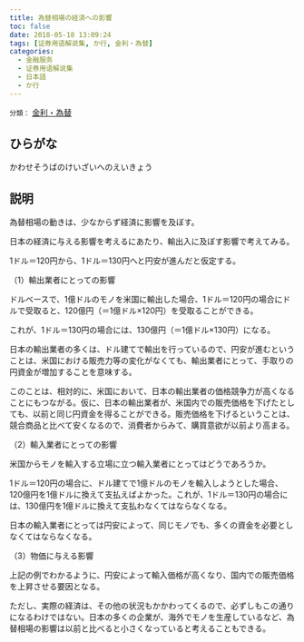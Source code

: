 ```yaml
---
title: 為替相場の経済への影響
toc: false
date: 2018-05-18 13:09:24
tags: [证券用语解说集, か行, 金利・為替]
categories:
  - 金融服务
  - 证券用语解说集
  - 日本語
  - か行
---
```


`分類：` [金利・為替](/tags/金利・為替/)

## ひらがな

かわせそうばのけいざいへのえいきょう

## 説明

為替相場の動きは、少なからず経済に影響を及ぼす。

日本の経済に与える影響を考えるにあたり、輸出入に及ぼす影響で考えてみる。

1ドル＝120円から、1ドル＝130円へと円安が進んだと仮定する。

（1）輸出業者にとっての影響

ドルベースで、1億ドルのモノを米国に輸出した場合、1ドル＝120円の場合にドルで受取ると、120億円（＝1億ドル×120円）を受取ることができる。

これが、1ドル＝130円の場合には、130億円（＝1億ドル×130円）になる。

日本の輸出業者の多くは、ドル建てで輸出を行っているので、円安が進むということは、米国における販売力等の変化がなくても、輸出業者にとって、手取りの円資金が増加することを意味する。

このことは、相対的に、米国において、日本の輸出業者の価格競争力が高くなることにもつながる。仮に、日本の輸出業者が、米国内での販売価格を下げたとしても、以前と同じ円資金を得ることができる。販売価格を下げるということは、競合商品と比べて安くなるので、消費者からみて、購買意欲が以前より高まる。

（2）輸入業者にとっての影響

米国からモノを輸入する立場に立つ輸入業者にとってはどうであろうか。

1ドル＝120円の場合に、ドル建てで1億ドルのモノを輸入しようとした場合、120億円を1億ドルに換えて支払えばよかった。これが、1ドル＝130円の場合には、130億円を1億ドルに換えて支払わなくてはならなくなる。

日本の輸入業者にとっては円安によって、同じモノでも、多くの資金を必要としなくてはならなくなる。

（3）物価に与える影響

上記の例でわかるように、円安によって輸入価格が高くなり、国内での販売価格を上昇させる要因となる。

ただし、実際の経済は、その他の状況もかかわってくるので、必ずしもこの通りになるわけではない。日本の多くの企業が、海外でモノを生産しているなど、為替相場の影響は以前と比べると小さくなっていると考えることもできる。
